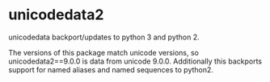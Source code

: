 unicodedata2
============

unicodedata backport/updates to python 3 and python 2.

The versions of this package match unicode versions, so unicodedata2==9.0.0 is data from unicode 9.0.0.
Additionally this backports support for named aliases and named sequences to python2.
